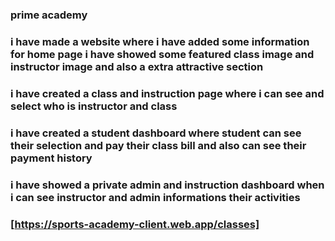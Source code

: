 ### prime academy
### i have made a website where i have added some information for home page i  have showed some featured class image and instructor image and also a extra attractive section 
### i have created a class and instruction page where i can see and select  who is instructor  and class
### i have created a student dashboard where student can see their selection and pay their class bill and also can see their payment history
### i have showed a private admin and instruction dashboard when i can see instructor and admin informations their activities
### [https://sports-academy-client.web.app/classes]